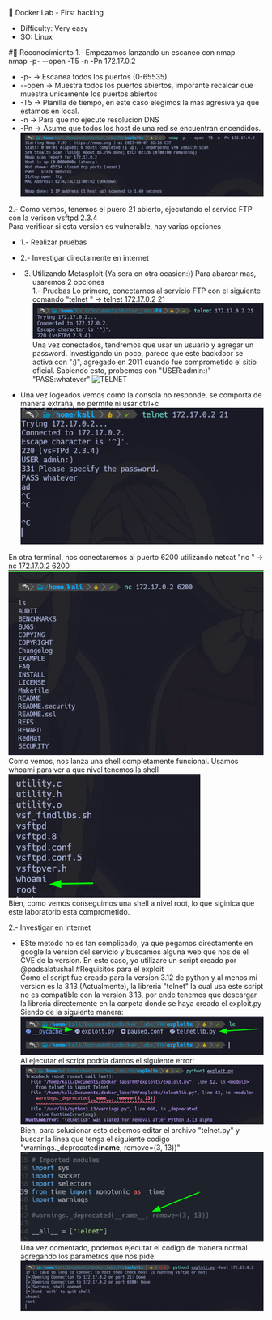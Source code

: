 🐋 Docker Lab - First hacking  
- Difficulty: Very easy<br>
- SO: Linux

#🎯 Reconocimiento
1.- Empezamos lanzando un escaneo con nmap<br>
nmap -p- --open -T5 -n -Pn 172.17.0.2 
- -p- -> Escanea todos los puertos (0-65535)
- --open -> Muestra todos los puertos abiertos, imporante recalcar que muestra unicamente los puertos abiertos
- -T5 -> Planilla de tiempo, en este caso elegimos la mas agresiva ya que estamos en local.
- -n -> Para que no ejecute resolucion DNS
- -Pn -> Asume que todos los host de una red se encuentran encendidos.
![NMAP](./images/FHImages/nmap.png)<br>

2.- Como vemos, tenemos el puero 21 abierto, ejecutando el servico FTP con la verison vsftpd 2.3.4  
Para verificar si esta version es vulnerable, hay varias opciones
- 1.- Realizar pruebas
- 2.- Investigar directamente en internet
- 3. Utilizando Metasploit (Ya sera en otra ocasion:))
Para abarcar mas, usaremos 2 opciones<br>
1.- Pruebas
  Lo primero, conectarnos al servicio FTP con el siguiente comando "telnet <IP> <PORT>" -> telnet 172.17.0.2 21
  ![ConFTP](./images/FHImages/conexionFTP.png)<br>
  Una vez conectados, tendremos que usar un usuario y agregar un password.
  Investigando un poco, parece que este backdoor se activa con ":)", agregado en 2011 cuando fue comprometido el sitio oficial.
  Sabiendo esto, probemos con "USER:admin:)" "PASS:whatever"
  ![TELNET](/./images/FHImages/telnet.png)

- Una vez logeados vemos como la consola no responde, se comporta de manera extraña, no permite ni usar ctrl+c
![WEIRD](./images/FHImages/weird.png)

En otra terminal, nos conectaremos al puerto 6200 utilizando netcat "nc <IP> <PORT>" -> nc 172.17.0.2 6200
![SHELL](./images/FHImages/shell.png)<br>
Como vemos, nos lanza una shell completamente funcional.
Usamos whoami para ver a que nivel tenemos la shell
![ShellROOT](./images/FHImages/root.png)<br>
Bien, como vemos conseguimos una shell a nivel root, lo que siginica que este laboratorio esta comprometido.

2.- Investigar en internet
- ESte metodo no es tan complicado, ya que pegamos directamente en google la version del servicio y buscamos alguna web que nos de el CVE de la version.
En este caso, yo utilizare un script creado por @padsalatushal
#Requisitos para el exploit<br>
Como el script fue creado para la version 3.12 de python y al menos mi version es la 3.13 (Actualmente), la libreria "telnet" la cual usa este script no es compatible con la version 3.13, por ende tenemos que descargar la libreria directemente en la carpeta donde se haya creado el exploit.py
Siendo de la siguiente manera:
![DIRECTORIO](./images/FHImages/directorio.png)<br>
Al ejecutar el script podria darnos el siguiente error:
![ERROR](./images/FHImages/errorpython.png)<br>
Bien, para solucionar esto debemos editar el archivo "telnet.py" y buscar la linea que tenga el siguiente codigo "warnings._deprecated(__name__, remove=(3, 13))"
![ERRORLINE](./images/FHImages/errorlinea.png)<br>
Una vez comentado, podemos ejecutar el codigo de manera normal agregando los parametros que nos pide.
![SHELLPYTHON](./images/FHImages/shellPY.png)<br>


  
